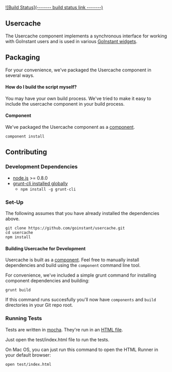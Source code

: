 [![Build Status](------- build status link -------)](https://magnum.travis-ci.com/goinstant/usercache)

## Usercache

The Usercache component implements a synchronous interface for working with
GoInstant users and is used in various [GoInstant widgets](https://developers.goinstant.com/v1/widgets/index.html).

## Packaging
For your convenience, we've packaged the Usercache component in several
ways.

#### How do I build the script myself?

You may have your own build process. We've tried to make it easy to include
the usercache component in your build process.

#### Component

We've packaged the Usercache component as a [component](http://component.io/).

```
component install
```

## Contributing

### Development Dependencies

- [node.js](http://nodejs.org/) >= 0.8.0
- [grunt-cli installed globally](http://gruntjs.com/getting-started)
  - `npm install -g grunt-cli`

### Set-Up

The following assumes that you have already installed the dependencies above.

```
git clone https://github.com/goinstant/usercache.git
cd usercache
npm install
```

#### Building Usercache for Development

Usercache is built as a [component](https://github.com/component/component).
Feel free to manually install dependencies and build using the `component`
command line tool.

For convenience, we've included a simple grunt command for installing
component dependencies and building:

```
grunt build
```

If this command runs succesfully you'll now have `components` and `build`
directories in your Git repo root.

### Running Tests

Tests are written in [mocha](http://visionmedia.github.io/mocha/). They're run
in an [HTML file](http://visionmedia.github.io/mocha/#html-reporter).

Just open the test/index.html file to run the tests.

On Mac OS, you can just run this command to open the HTML Runner in your
default browser:

```
open test/index.html
```
